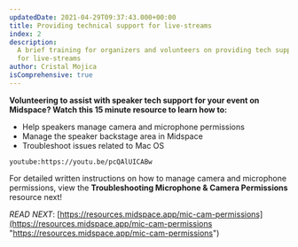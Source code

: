 ```yaml
---
updatedDate: 2021-04-29T09:37:43.000+00:00
title: Providing technical support for live-streams
index: 2
description:
  A brief training for organizers and volunteers on providing tech support
  for live-streams
author: Cristal Mojica
isComprehensive: true
---
```


**Volunteering to assist with speaker tech support for your event on Midspace? Watch this 15 minute resource to learn how to:**

- Help speakers manage camera and microphone permissions
- Manage the speaker backstage area in Midspace
- Troubleshoot issues related to Mac OS

`youtube:https://youtu.be/pcQAlUICABw`

For detailed written instructions on how to manage camera and microphone permissions, view the **Troubleshooting Microphone & Camera Permissions** resource next!

_READ NEXT_: [https://resources.midspace.app/mic-cam-permissions](https://resources.midspace.app/mic-cam-permissions "https://resources.midspace.app/mic-cam-permissions")
